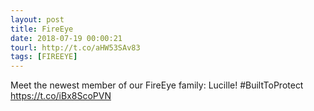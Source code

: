 ```yaml
---
layout: post
title: FireEye
date: 2018-07-19 00:00:21
tourl: http://t.co/aHW53SAv83
tags: [FIREEYE]
---
```

Meet the newest member of our FireEye family: Lucille! #BuiltToProtect https://t.co/iBx8ScoPVN